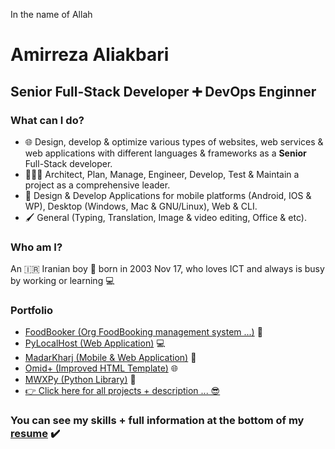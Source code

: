 In the name of Allah

# Amirreza Aliakbari

## Senior Full-Stack Developer ➕ DevOps Enginner

### What can I do?

* 🌐 Design, develop & optimize various types of websites, web services & web applications with different languages & frameworks as a **Senior** Full-Stack developer.
* 👨🏻‍💼 Architect, Plan, Manage, Engineer, Develop, Test & Maintain a project as a comprehensive leader.
* 📲 Design & Develop Applications for mobile platforms (Android, IOS & WP), Desktop (Windows, Mac & GNU/Linux), Web & CLI. 
* 🖌 General (Typing, Translation, Image & video editing, Office & etc).

### Who am I?

An 🇮🇷 Iranian boy 🎂 born in 2003 Nov 17, who loves ICT and always is busy by working or learning 💻

### Portfolio

* [FoodBooker (Org FoodBooking management system ...)](https://mwxgaf.github.io) 🍴
* [PyLocalHost (Web Application)](https://mwxgaf.github.io/pylocalhost) 💻
* [MadarKharj (Mobile & Web Application)](https://mwxgaf.github.io/madarkharj) 📱
* [Omid+ (Improved HTML Template)](https://github.com/mwxgaf/omid-plus) 🌐
* [MWXPy (Python Library)](https://github.com/mwxgaf/mwxpy/wiki/Documentation) 🐍
* [👉 Click here for all projects + description ... 😎](https://mwxgaf.github.io)

### You can see my skills + full information at the bottom of my [resume](http://mwxgaf.ir) ✔️
